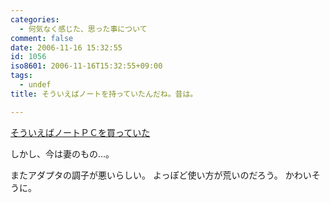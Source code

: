 ```yaml
---
categories:
  - 何気なく感じた、思った事について
comment: false
date: 2006-11-16 15:32:55
id: 1056
iso8601: 2006-11-16T15:32:55+09:00
tags:
  - undef
title: そういえばノートを持っていたんだね。昔は。

---
```


<a href="http://www.nishimiyahara.net/2005/05/17/025426" title="そういえばノートＰＣを買っていた">そういえばノートＰＣを買っていた</a>

しかし、今は妻のもの…。

またアダプタの調子が悪いらしい。
よっぽど使い方が荒いのだろう。
かわいそうに。
    	